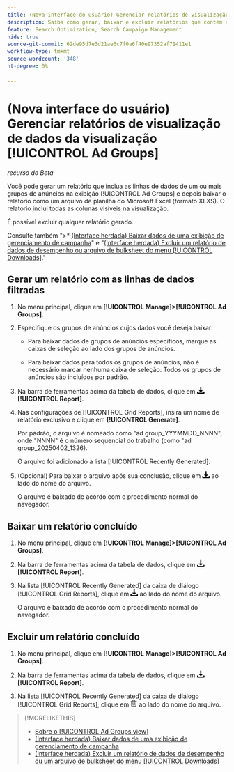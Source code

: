 ```yaml
---
title: (Nova interface do usuário) Gerenciar relatórios de visualização de dados da visualização [!UICONTROL Ad Groups]
description: Saiba como gerar, baixar e excluir relatórios que contêm as linhas de dados de um ou mais grupos de anúncios na exibição [!UICONTROL Ad Groups].
feature: Search Optimization, Search Campaign Management
hide: true
source-git-commit: 62de95d7e3d21ae6c7f0a6f40e97352af71411e1
workflow-type: tm+mt
source-wordcount: '348'
ht-degree: 0%

---
```


# (Nova interface do usuário) Gerenciar relatórios de visualização de dados da visualização [!UICONTROL Ad Groups]

*recurso do Beta*

Você pode gerar um relatório que inclua as linhas de dados de um ou mais grupos de anúncios na exibição [!UICONTROL Ad Groups] e depois baixar o relatório como um arquivo de planilha do Microsoft Excel (formato XLXS). O relatório inclui todas as colunas visíveis na visualização.

É possível excluir qualquer relatório gerado.

Consulte também &quot;>* [(Interface herdada) Baixar dados de uma exibição de gerenciamento de campanha](/help/search-social-commerce/common-tasks/navigation-editing-selection/download.md)&quot; e &quot;[(Interface herdada) Excluir um relatório de dados de desempenho ou arquivo de bulksheet do menu [!UICONTROL Downloads]](/help/search-social-commerce/common-tasks/navigation-editing-selection/download-delete-data.md).&quot;

## Gerar um relatório com as linhas de dados filtradas

1. No menu principal, clique em **[!UICONTROL Manage]>[!UICONTROL Ad Groups]**.

1. Especifique os grupos de anúncios cujos dados você deseja baixar:

   * Para baixar dados de grupos de anúncios específicos, marque as caixas de seleção ao lado dos grupos de anúncios.

   * Para baixar dados para todos os grupos de anúncios, não é necessário marcar nenhuma caixa de seleção. Todos os grupos de anúncios são incluídos por padrão.

1. Na barra de ferramentas acima da tabela de dados, clique em ![Baixar](/help/search-social-commerce/assets/download.png "Baixar") **[!UICONTROL Report]**.

1. Nas configurações de [!UICONTROL Grid Reports], insira um nome de relatório exclusivo e clique em **[!UICONTROL Generate]**.

   Por padrão, o arquivo é nomeado como &quot;ad group_YYYMMDD_NNNN&quot;, onde &quot;NNNN&quot; é o número sequencial do trabalho (como &quot;ad group_20250402_1326).

   O arquivo foi adicionado à lista [!UICONTROL Recently Generated].

1. (Opcional) Para baixar o arquivo após sua conclusão, clique em ![Baixar](/help/search-social-commerce/assets/download.png "Baixar") ao lado do nome do arquivo.

   O arquivo é baixado de acordo com o procedimento normal do navegador.

## Baixar um relatório concluído

1. No menu principal, clique em **[!UICONTROL Manage]>[!UICONTROL Ad Groups]**.

1. Na barra de ferramentas acima da tabela de dados, clique em ![Baixar](/help/search-social-commerce/assets/download.png "Baixar") **[!UICONTROL Report]**.

1. Na lista [!UICONTROL Recently Generated] da caixa de diálogo [!UICONTROL Grid Reports], clique em ![Baixar](/help/search-social-commerce/assets/download.png "Baixar") ao lado do nome do arquivo.

   O arquivo é baixado de acordo com o procedimento normal do navegador.

## Excluir um relatório concluído

1. No menu principal, clique em **[!UICONTROL Manage]>[!UICONTROL Ad Groups]**.

1. Na barra de ferramentas acima da tabela de dados, clique em ![Baixar](/help/search-social-commerce/assets/download.png "Baixar") **[!UICONTROL Report]**.

1. Na lista [!UICONTROL Recently Generated] da caixa de diálogo [!UICONTROL Grid Reports], clique em ![Excluir](/help/search-social-commerce/assets/delete-new.png "Excluir") ao lado do nome do arquivo.

>[!MORELIKETHIS]
>
>* [Sobre o [!UICONTROL Ad Groups view]](ad-group-view-about.md)
>* [(Interface herdada) Baixar dados de uma exibição de gerenciamento de campanha](/help/search-social-commerce/common-tasks/navigation-editing-selection/download.md)
>* [(Interface herdada) Excluir um relatório de dados de desempenho ou um arquivo de bulksheet do menu [!UICONTROL Downloads]](/help/search-social-commerce/common-tasks/navigation-editing-selection/download-delete-data.md)
